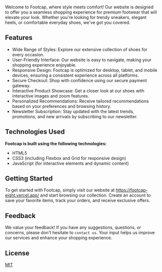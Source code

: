 Welcome to Footcap, where style meets comfort! Our website is designed to offer you a seamless shopping experience for premium footwear that will elevate your look. Whether you're looking for trendy sneakers, elegant heels, or comfortable everyday shoes, we've got you covered.
## Features

- Wide Range of Styles: Explore our extensive collection of shoes for every occasion.
- User-Friendly Interface: Our website is easy to navigate, making your shopping experience enjoyable.
- Responsive Design: Footcap is optimized for desktop, tablet, and mobile devices, ensuring a consistent experience across all platforms.
- Secure Checkout: Shop with confidence using our secure payment gateway.
- Interactive Product Showcase: Get a closer look at our shoes with interactive images and zoom features.
- Personalized Recommendations: Receive tailored recommendations based on your preferences and browsing history.
- Newsletter Subscription: Stay updated with the latest trends, promotions, and new arrivals by subscribing to our newsletter.



## Technologies Used

**Footcap is built using the following technologies:**

- HTML5
- CSS3 (including Flexbox and Grid for responsive design)
- JavaScript (for interactive elements and dynamic content)



## Getting Started
To get started with Footcap, simply visit our website at https://footcap-eight.vercel.app/ and start browsing our collection. Create an account to save your favorite items, track your orders, and receive exclusive offers.
## Feedback

We value your feedback! If you have any suggestions, questions, or concerns, please don't hesitate to `contact us`. Your input helps us improve our services and enhance your shopping experience.


## License

[MIT](https://choosealicense.com/licenses/mit/)


